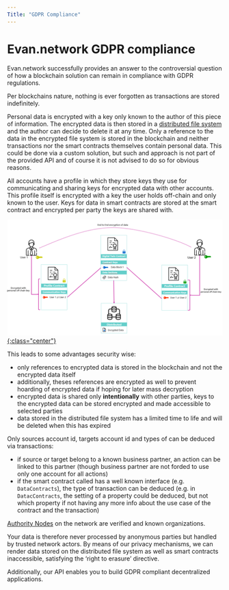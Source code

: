 ```yaml
---
Title: "GDPR Compliance"
---
```

# Evan.network GDPR compliance

Evan.network successfully provides an answer to the controversial question of how a blockchain solution can remain in compliance with GDPR regulations.

Per blockchains nature, nothing is ever forgotten as transactions are stored indefinitely. 

Personal data is encrypted with a key only known to the author of this piece of information. The encrypted data is then stored in a [distributed file system](/dev/ipfs) and the author can decide to delete it at any time. Only a reference to the data in the encrypted file system is stored in the blockchain and neither transactions nor the smart contracts themselves contain personal data. This could be done via a custom solution, but such and approach is not part of the provided API and of course it is not advised to do so for obvious reasons.

All accounts have a profile in which they store keys they use for communicating and sharing keys for encrypted data with other accounts. This profile itself is encrypted with a key the user holds off-chain and only known to the user. Keys for data in smart contracts are stored at the smart contract and encrypted per party the keys are shared with.

[![profile keys and encryption](/public/profile_keys.png){:class="center"}](/public/profile_keys.png)

This leads to some advantages security wise:
- only references to encrypted data is stored in the blockchain and not the encrypted data itself
- additionally, theses references are encrypted as well to prevent hoarding of encrypted data if hoping for later mass decryption
- encrypted data is shared only **intentionally** with other parties, keys to the encrypted data can be stored encrypted and made accessible to selected parties
- data stored in the distributed file system has a limited time to life and will be deleted when this has expired

Only sources account id, targets account id and types of can be deduced via transactions:
- if source or target belong to a known business partner, an action can be linked to this partner (though business partner are not forded to use only one account for all actions)
- if the smart contract called has a well known interface (e.g. `DataContracts`), the type of transaction can be deduced (e.g. in `DatacContracts`, the setting of a property could be deduced, but not which property if not having any more info about the use case of the contract and the transaction)

[Authority Nodes](/doc/authoritynode) on the network are verified and known organizations.

Your data is therefore never processed by anonymous parties but handled by trusted network actors. 
By means of our privacy mechanisms, we can render data stored on the distributed file system as well as smart contracts inaccessible, satisfying the ‘right to erasure’ directive.

Additionally, our API enables you to build GDPR compliant decentralized applications. 
